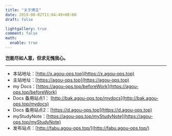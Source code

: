 ```yaml
---
title: "关于博主"
date: 2019-08-02T11:04:49+08:00
draft: false

lightgallery: true
comment: false
math:
  enable: true
---
```


**岂能尽如人意，但求无愧我心。**

---


* 本站地址：[http://x.agou-ops.top](https://x.agou-ops.top)  
* 主站地址：[https://agou-ops.top](https://agou-ops.top)  
* my Docs：[https://agou-ops.top/beforeWork](https://agou-ops.top/beforeWork)  
* Docs 备用站点1： [http://bak.agou-ops.top/mydocs](http://bak.agou-ops.top/mydocs)
* Docs 备用站点2：[https://d.agou-ops.top](https://d.agou-ops.top)  
* myStudyNote：[https://agou-ops.top/myStudyNote](https://agou-ops.top/myStudyNote)  
* 发布站点：[http://fabu.agou-ops.top/](http://fabu.agou-ops.top/)

